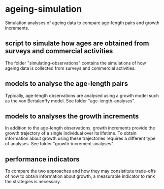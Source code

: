 # ageing-simulation
Simulation analyses of ageing data to compare age-length pairs and growth increments.

## script to simulate how ages are obtained from surveys and commercial activities
The folder "simulating-observations" contains the simulations of how ageing data is collected from surveys and commercial activities. 

## models to analyse the age-length pairs
Typically, age-length observations are analysed using a growth model such as the von Bertalanffy model. See folder "age-length-analyses".

## models to analyses the growth increments
In addition to the age-length observations, growth increments provide the growth trajectory of a single individual over its lifetime. To obtain information about growth using these trajectories requires a different type of analyses. See folder "growth-increment-analyses".

## performance indicators 
To compare the two approaches and how they may consistitute trade-offs of how to obtain information about growth, a measurable indicator to rank the strategies is necessary.


